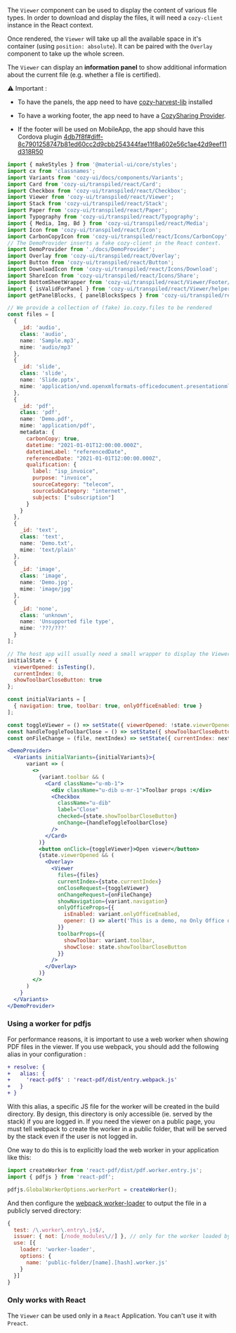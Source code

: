 The `Viewer` component can be used to display the content of various file types. In order to download and display the files, it will need a `cozy-client` instance in the React context.

Once rendered, the `Viewer` will take up all the available space in it's container (using `position: absolute`). It can be paired with the `Overlay` component to take up the whole screen.

The `Viewer` can display an **information panel** to show additional information about the current file (e.g. whether a file is certified).

:warning: Important :

* To have the panels, the app need to have [cozy-harvest-lib](https://github.com/cozy/cozy-libs/tree/master/packages/cozy-harvest-lib) installed

* To have a working footer, the app need to have a [CozySharing Provider](https://github.com/cozy/cozy-libs/tree/master/packages/cozy-sharing).

* If the footer will be used on MobileApp, the app should have this Cordova plugin [4db7f8f#diff-8c7901258747b81ed60cc2d9cbb254344fae11f8a602e56c1ae42d9eef11d318R50](https://github.com/cozy/cozy-ui/commit/4db7f8fba866bffe04d81d42c716a8dea5c50157#diff-8c7901258747b81ed60cc2d9cbb254344fae11f8a602e56c1ae42d9eef11d318R50)

```jsx
import { makeStyles } from '@material-ui/core/styles';
import cx from 'classnames';
import Variants from 'cozy-ui/docs/components/Variants';
import Card from 'cozy-ui/transpiled/react/Card';
import Checkbox from 'cozy-ui/transpiled/react/Checkbox';
import Viewer from 'cozy-ui/transpiled/react/Viewer';
import Stack from 'cozy-ui/transpiled/react/Stack';
import Paper from 'cozy-ui/transpiled/react/Paper';
import Typography from 'cozy-ui/transpiled/react/Typography';
import { Media, Img, Bd } from 'cozy-ui/transpiled/react/Media';
import Icon from 'cozy-ui/transpiled/react/Icon';
import CarbonCopyIcon from 'cozy-ui/transpiled/react/Icons/CarbonCopy';
// The DemoProvider inserts a fake cozy-client in the React context.
import DemoProvider from './docs/DemoProvider';
import Overlay from 'cozy-ui/transpiled/react/Overlay';
import Button from 'cozy-ui/transpiled/react/Button';
import DownloadIcon from 'cozy-ui/transpiled/react/Icons/Download';
import ShareIcon from 'cozy-ui/transpiled/react/Icons/Share';
import BottomSheetWrapper from 'cozy-ui/transpiled/react/Viewer/Footer/BottomSheetWrapper';
import { isValidForPanel } from 'cozy-ui/transpiled/react/Viewer/helpers';
import getPanelBlocks, { panelBlocksSpecs } from 'cozy-ui/transpiled/react/Viewer/Panel/getPanelBlocks';

// We provide a collection of (fake) io.cozy.files to be rendered
const files = [
  {
    _id: 'audio',
    class: 'audio',
    name: 'Sample.mp3',
    mime: 'audio/mp3'
  },
  {
    _id: 'slide',
    class: 'slide',
    name: 'Slide.pptx',
    mime: 'application/vnd.openxmlformats-officedocument.presentationml.presentation'
  },
  {
    _id: 'pdf',
    class: 'pdf',
    name: 'Demo.pdf',
    mime: 'application/pdf',
    metadata: {
      carbonCopy: true,
      datetime: "2021-01-01T12:00:00.000Z",
      datetimeLabel: "referencedDate",
      referencedDate: "2021-01-01T12:00:00.000Z",
      qualification: {
        label: "isp_invoice",
        purpose: "invoice",
        sourceCategory: "telecom",
        sourceSubCategory: "internet",
        subjects: ["subscription"]
      }
    }
  },
  {
    _id: 'text',
    class: 'text',
    name: 'Demo.txt',
    mime: 'text/plain'
  },
  {
    _id: 'image',
    class: 'image',
    name: 'Demo.jpg',
    mime: 'image/jpg'
  },
  {
    _id: 'none',
    class: 'unknown',
    name: 'Unsupported file type',
    mime: '???/???'
  }
];

// The host app will usually need a small wrapper to display the Viewer. This is a very small example of such a wrapper that handles opening, closing, and navigating between files.
initialState = {
  viewerOpened: isTesting(),
  currentIndex: 0,
  showToolbarCloseButton: true
};

const initialVariants = [
  { navigation: true, toolbar: true, onlyOfficeEnabled: true }
];

const toggleViewer = () => setState({ viewerOpened: !state.viewerOpened });
const handleToggleToolbarClose = () => setState({ showToolbarCloseButton: !state.showToolbarCloseButton });
const onFileChange = (file, nextIndex) => setState({ currentIndex: nextIndex });

<DemoProvider>
  <Variants initialVariants={initialVariants}>{
      variant => (
        <>
          {variant.toolbar && (
            <Card className="u-mb-1">
              <div className="u-dib u-mr-1">Toolbar props :</div>
              <Checkbox
                className="u-dib"
                label="Close"
                checked={state.showToolbarCloseButton}
                onChange={handleToggleToolbarClose}
              />
            </Card>
          )}
          <button onClick={toggleViewer}>Open viewer</button>
          {state.viewerOpened && (
            <Overlay>
              <Viewer
                files={files}
                currentIndex={state.currentIndex}
                onCloseRequest={toggleViewer}
                onChangeRequest={onFileChange}
                showNavigation={variant.navigation}
                onlyOfficeProps={{
                  isEnabled: variant.onlyOfficeEnabled,
                  opener: () => alert('This is a demo, no Only Office opener here')
                }}
                toolbarProps={{
                  showToolbar: variant.toolbar,
                  showClose: state.showToolbarCloseButton
                }}
              />
            </Overlay>
          )}
        </>
      )
    }
  </Variants>
</DemoProvider>
```

### Using a worker for pdfjs

For performance reasons, it is important to use a web worker when showing PDF files in the viewer. If you use webpack, you should add the following alias in your configuration :

```diff
+ resolve: {
+   alias: {
+     'react-pdf$' : 'react-pdf/dist/entry.webpack.js'
+   }
+ }
```

With this alias, a specific JS file for the worker will be created in the build directory. By design, this directory is only accessible (ie. served by the stack) if you are logged in. If you need the viewer on a public page, you must tell webpack to create the worker in a public folder, that will be served by the stack even if the user is not logged in.

One way to do this is to explicitly load the web worker in your application like this:

```js static
import createWorker from 'react-pdf/dist/pdf.worker.entry.js';
import { pdfjs } from 'react-pdf';

pdfjs.GlobalWorkerOptions.workerPort = createWorker();
```

And then configure the [webpack worker-loader](https://github.com/webpack-contrib/worker-loader) to output the file in a publicly served directory:

```js static
{
  test: /\.worker\.entry\.js$/,
  issuer: { not: [/node_modules\//] }, // only for the worker loaded by the app, leave the workers created by dependencies alone
  use: [{
    loader: 'worker-loader',
    options: {
      name: 'public-folder/[name].[hash].worker.js'
    }
  }]
}
```

### Only works with React

The `Viewer` can be used only in a `React` Application. You can't use it with `Preact`.
